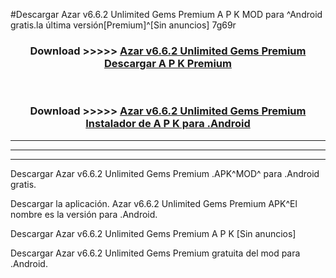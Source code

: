 #Descargar Azar v6.6.2 Unlimited Gems Premium  A P K MOD para ^Android gratis.la última versión[Premium]^[Sin anuncios] 7g69r



<div align="center">
<h3>Download >>>>> <a href="https://es-web.web.app/?es= Azar v6.6.2 Unlimited Gems Premium ">Azar v6.6.2 Unlimited Gems Premium  Descargar A P K Premium</a></h3><br>

<h3>Download >>>>> <a href="https://es-web.web.app/?es= Azar v6.6.2 Unlimited Gems Premium ">Azar v6.6.2 Unlimited Gems Premium  Instalador de A P K para .Android</a></h3>
</div>


----------------------------------------------------------

----------------------------------------------------------

----------------------------------------------------------

Descargar Azar v6.6.2 Unlimited Gems Premium  .APK^MOD^ para .Android gratis.

Descargar la aplicación. Azar v6.6.2 Unlimited Gems Premium  APK^El nombre es la versión para .Android.

Descargar Azar v6.6.2 Unlimited Gems Premium  A P K [Sin anuncios]

Descargar Azar v6.6.2 Unlimited Gems Premium  gratuita del mod para .Android.